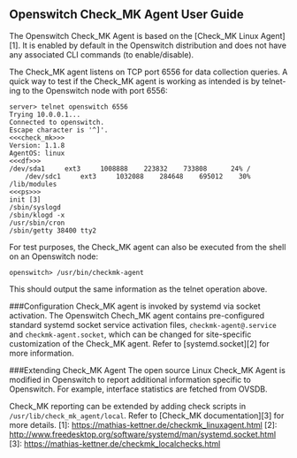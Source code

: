 
Openswitch Check_MK Agent User Guide
--------------------
The Openswitch Check_MK Agent is based on the [Check_MK Linux Agent] [1].  It is enabled by default in the Openswitch distribution and does not have any associated CLI commands (to enable/disable).

The Check_MK agent listens on TCP port 6556 for data collection queries. A quick way to test if the Check_MK agent is working as intended is by telnet-ing to the Openswitch node with port 6556:

    server> telnet openswitch 6556
    Trying 10.0.0.1...
	Connected to openswitch.
	Escape character is '^]'.
	<<<check_mk>>>
	Version: 1.1.8
	AgentOS: linux
	<<<df>>>
	/dev/sda1     ext3     1008888    223832    733808      24% /
		/dev/sdc1     ext3     1032088    284648    695012    30% /lib/modules
	<<<ps>>>
	init [3]
	/sbin/syslogd
	/sbin/klogd -x
	/usr/sbin/cron
	/sbin/getty 38400 tty2

For test purposes, the Check_MK agent can also be executed from the shell on an Openswitch node:

	openswitch> /usr/bin/checkmk-agent

This should output the same information as the telnet operation above.

###Configuration
Check_MK agent is invoked by systemd via socket activation. The Openswitch Chech_MK agent contains pre-configured standard systemd socket service activation files, `checkmk-agent@.service` and `checkmk-agent.socket`, which can be changed for site-specific customization of the Check_MK agent. Refer to [systemd.socket][2] for more information.


###Extending Check_MK Agent
The open source Linux Check_MK Agent is modified in Openswitch to report additional information specific to Openswitch. For example, interface statistics are fetched from OVSDB.

Check_MK reporting can be extended by adding check scripts in `/usr/lib/check_mk_agent/local`. Refer to [Check_MK documentation][3] for more details.
[1]: https://mathias-kettner.de/checkmk_linuxagent.html
[2]: http://www.freedesktop.org/software/systemd/man/systemd.socket.html
[3]: https://mathias-kettner.de/checkmk_localchecks.html
